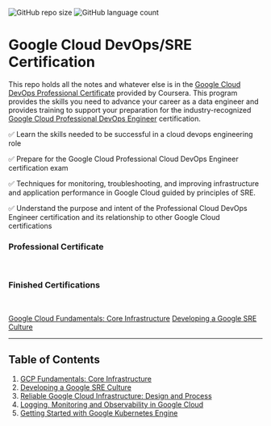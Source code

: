 ![GitHub repo size](https://img.shields.io/github/repo-size/justisGipson/google_devops_cert)
![GitHub language count](https://img.shields.io/github/languages/count/justisGipson/google_devops_cert)

# Google Cloud DevOps/SRE Certification

This repo holds all the notes and whatever else is in the [Google Cloud DevOps Professional Certificate](https://www.coursera.org/professional-certificates/sre-devops-engineer-google-cloud) provided by Coursera. This program provides the skills you need to advance your career as a data engineer and provides training to support your preparation for the industry-recognized [Google Cloud Professional DevOps Engineer](https://cloud.google.com/certification/cloud-devops-engineer?utm_source=coursera&utm_medium=referral&utm_content=coursera-prof-cert-cgc-devops-eng) certification.

✅ Learn the skills needed to be successful in a cloud devops engineering role

✅ Prepare for the Google Cloud Professional Cloud DevOps Engineer certification exam

✅ Techniques for monitoring, troubleshooting, and improving infrastructure and application performance in Google Cloud guided by principles of SRE.

✅ Understand the purpose and intent of the Professional Cloud DevOps Engineer certification and its relationship to other Google Cloud certifications

### Professional Certificate
<br>

### Finished Certifications
<br>

[Google Cloud Fundamentals: Core Infrastructure](https://coursera.org/share/d6201f4435546a634dce667a65a0ca80)
[Developing a Google SRE Culture](https://coursera.org/share/2f98aca2089140425349b6b07d88d5d8)

<hr>

## Table of Contents

1. [GCP Fundamentals: Core Infrastructure](https://github.com/justisGipson/google_devops_cert/tree/main/GCP_fundamentals_core_infrastructure)
2. [Developing a Google SRE Culture](https://github.com/justisGipson/google_devops_cert/tree/main/developing_google_sre_culture)
3. [Reliable Google Cloud Infrastructure: Design and Process](https://github.com/justisGipson/google_devops_cert/tree/main/reliable_gcp_infrastructure_design_and_process)
4. [Logging, Monitoring and Observability in Google Cloud]()
5. [Getting Started with Google Kubernetes Engine]()


